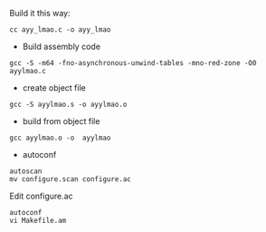 Build it this way:

```
cc ayy_lmao.c -o ayy_lmao
```

* Build assembly code

```
gcc -S -m64 -fno-asynchronous-unwind-tables -mno-red-zone -O0 ayylmao.c
```

* create object file

```
gcc -S ayylmao.s -o ayylmao.o
```

* build from object file

```
gcc ayylmao.o -o  ayylmao
```


* autoconf

```
autoscan
mv configure.scan configure.ac
```

Edit configure.ac

```
autoconf
vi Makefile.am
```
